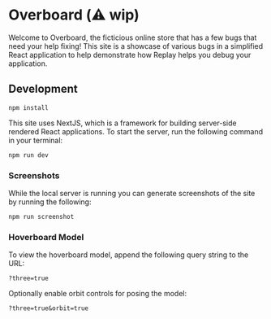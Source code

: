 # Overboard (⚠️ wip)

Welcome to Overboard, the ficticious online store that has a few bugs that need your help fixing! This site is a showcase of various bugs in a simplified React application to help demonstrate how Replay helps you debug your application.

## Development

```
npm install
```

This site uses NextJS, which is a framework for building server-side rendered React applications. To start the server, run the following command in your terminal:

```
npm run dev
```

### Screenshots

While the local server is running you can generate screenshots of the site by running the following:

```
npm run screenshot
```

### Hoverboard Model

To view the hoverboard model, append the following query string to the URL:

```
?three=true
```

Optionally enable orbit controls for posing the model:

```
?three=true&orbit=true
```
